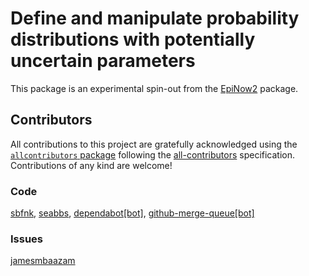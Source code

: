 
# Define and manipulate probability distributions with potentially uncertain parameters

This package is an experimental spin-out from the
[EpiNow2](https://epiforecasts.io/EpiNow2) package.

## Contributors

<!-- ALL-CONTRIBUTORS-LIST:START - Do not remove or modify this section -->
<!-- prettier-ignore-start -->
<!-- markdownlint-disable -->

All contributions to this project are gratefully acknowledged using the
[`allcontributors` package](https://github.com/ropensci/allcontributors)
following the [all-contributors](https://allcontributors.org)
specification. Contributions of any kind are welcome!

### Code

<a href="https://github.com/epiforecasts/dist.spec/commits?author=sbfnk">sbfnk</a>,
<a href="https://github.com/epiforecasts/dist.spec/commits?author=seabbs">seabbs</a>,
<a href="https://github.com/epiforecasts/dist.spec/commits?author=dependabot[bot]">dependabot\[bot\]</a>,
<a href="https://github.com/epiforecasts/dist.spec/commits?author=github-merge-queue[bot]">github-merge-queue\[bot\]</a>

### Issues

<a href="https://github.com/epiforecasts/dist.spec/issues?q=is%3Aissue+author%3Ajamesmbaazam">jamesmbaazam</a>

<!-- markdownlint-enable -->
<!-- prettier-ignore-end -->
<!-- ALL-CONTRIBUTORS-LIST:END -->
